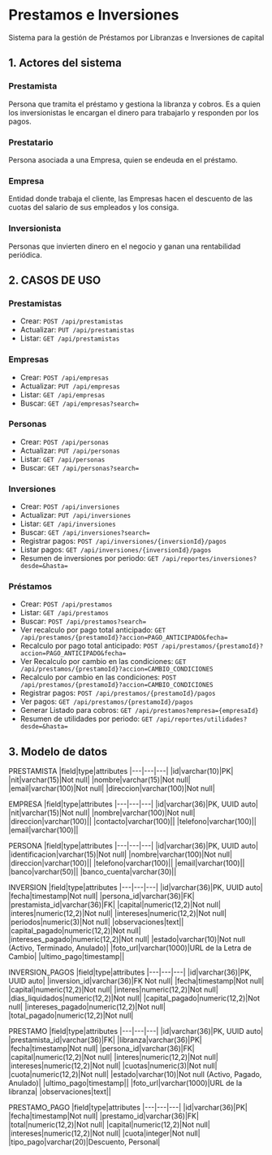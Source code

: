 # Prestamos e Inversiones
Sistema para la gestión de Préstamos por Libranzas e Inversiones de capital

## 1. Actores del sistema

### Prestamista 
Persona que tramita el préstamo y gestiona la libranza y cobros.
Es a quien los inversionistas le encargan el dinero para trabajarlo y responden por los pagos.
### Prestatario
Persona asociada a una Empresa, quien se endeuda en el préstamo.
### Empresa
Entidad donde trabaja el cliente, las Empresas hacen el descuento de las cuotas del salario de sus empleados y los consiga.
### Inversionista
Personas que invierten dinero en el negocio y ganan una rentabilidad periódica.

## 2. CASOS DE USO

### Prestamistas
- Crear: ``POST /api/prestamistas``
- Actualizar: ``PUT /api/prestamistas``
- Listar: ``GET /api/prestamistas``
### Empresas
- Crear: ``POST /api/empresas``
- Actualizar: ``PUT /api/empresas``
- Listar: ``GET /api/empresas``
- Buscar: ``GET /api/empresas?search=``
### Personas
- Crear: ``POST /api/personas``
- Actualizar: ``PUT /api/personas``
- Listar: ``GET /api/personas``
- Buscar: ``GET /api/personas?search=``
### Inversiones
- Crear: ``POST /api/inversiones`` 
- Actualizar: ``PUT /api/inversiones``
- Listar: ``GET /api/inversiones``
- Buscar: ``GET /api/inversiones?search=``
- Registrar pagos: ``POST /api/inversiones/{inversionId}/pagos``
- Listar pagos: ``GET /api/inversiones/{inversionId}/pagos``
- Resumen de inversiones por periodo: ``GET /api/reportes/inversiones?desde=&hasta=`` 

### Préstamos
- Crear: ``POST /api/prestamos`` 
- Listar: ``GET /api/prestamos`` 
- Buscar: ``POST /api/prestamos?search=`` 
- Ver recalculo por pago total anticipado: ``GET /api/prestamos/{prestamoId}?accion=PAGO_ANTICIPADO&fecha=`` 
- Recalculo por pago total anticipado: ``POST /api/prestamos/{prestamoId}?accion=PAGO_ANTICIPADO&fecha=`` 
- Ver Recalculo por cambio en las condiciones: ``GET /api/prestamos/{prestamoId}?accion=CAMBIO_CONDICIONES`` 
- Recalculo por cambio en las condiciones: ``POST /api/prestamos/{prestamoId}?accion=CAMBIO_CONDICIONES`` 
- Registrar pagos: ``POST /api/prestamos/{prestamoId}/pagos``
- Ver pagos: ``GET /api/prestamos/{prestamoId}/pagos`` 
- Generar Listado para cobros: ``GET /api/prestamos?empresa={empresaId}``
- Resumen de utilidades por periodo: ``GET /api/reportes/utilidades?desde=&hasta=`` 

## 3. Modelo de datos
PRESTAMISTA
|field|type|attributes
|---|---|---|
|id|varchar(10)|PK|
|nit|varchar(15)|Not null|
|nombre|varchar(15)|Not null|
|email|varchar(100)|Not null|
|direccion|varchar(100)|Not null|

EMPRESA
|field|type|attributes
|---|---|---|
|id|varchar(36)|PK, UUID auto|
|nit|varchar(15)|Not null|
|nombre|varchar(100)|Not null|
|direccion|varchar(100)||
|contacto|varchar(100)||
|telefono|varchar(100)||
|email|varchar(100)||

PERSONA
|field|type|attributes
|---|---|---|
|id|varchar(36)|PK, UUID auto|
|identificacion|varchar(15)|Not null|
|nombre|varchar(100)|Not null|
|direccion|varchar(100)||
|telefono|varchar(100)||
|email|varchar(100)||
|banco|varchar(50)||
|banco_cuenta|varchar(30)||

INVERSION
|field|type|attributes
|---|---|---|
|id|varchar(36)|PK, UUID auto|
|fecha|timestamp|Not null|
|persona_id|varchar(36)|FK|
|prestamista_id|varchar(36)|FK|
|capital|numeric(12,2)|Not null|
|interes|numeric(12,2)|Not null|
|intereses|numeric(12,2)|Not null|
|periodos|numeric(3)|Not null|
|observaciones|text||
|capital_pagado|numeric(12,2)|Not null|
|intereses_pagado|numeric(12,2)|Not null|
|estado|varchar(10)|Not null (Activo, Terminado, Anulado)|
|foto_url|varchar(1000)|URL de la Letra de Cambio|
|ultimo_pago|timestamp||

INVERSION_PAGOS
|field|type|attributes
|---|---|---|
|id|varchar(36)|PK, UUID auto|
|inversion_id|varchar(36)|FK Not null|
|fecha|timestamp|Not null|
|capital|numeric(12,2)|Not null|
|interes|numeric(12,2)|Not null|
|dias_liquidados|numeric(12,2)|Not null|
|capital_pagado|numeric(12,2)|Not null|
|intereses_pagado|numeric(12,2)|Not null|
|total_pagado|numeric(12,2)|Not null|

PRESTAMO
|field|type|attributes
|---|---|---|
|id|varchar(36)|PK, UUID auto|
|prestamista_id|varchar(36)|FK|
|libranza|varchar(36)|PK|
|fecha|timestamp|Not null|
|persona_id|varchar(36)|FK|
|capital|numeric(12,2)|Not null|
|interes|numeric(12,2)|Not null|
|intereses|numeric(12,2)|Not null|
|cuotas|numeric(3)|Not null|
|cuota|numeric(12,2)|Not null|
|estado|varchar(10)|Not null (Activo, Pagado, Anulado)|
|ultimo_pago|timestamp||
|foto_url|varchar(1000)|URL de la libranza|
|observaciones|text||

PRESTAMO_PAGO
|field|type|attributes
|---|---|---|
|id|varchar(36)|PK|
|fecha|timestamp|Not null|
|prestamo_id|varchar(36)|FK|
|total|numeric(12,2)|Not null|
|capital|numeric(12,2)|Not null|
|intereses|numeric(12,2)|Not null|
|cuota|integer|Not null|
|tipo_pago|varchar(20)|Descuento, Personal|
